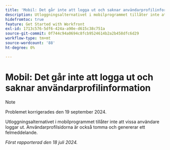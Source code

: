 ```yaml
---
title: 'Mobil: Det går inte att logga ut och saknar användarprofilinformation'
description: Utloggningsalternativet i mobilprogrammet tillåter inte att vissa användare loggar ut. Användarprofilsidorna är också tomma och genererar ett felmeddelande.
hidefromtoc: true
feature: Get Started with Workfront
exl-id: 1713c576-5df6-424a-a90e-d615c38c751a
source-git-commit: 0f744c94a0694c8fcb9524614b2a2b458dfc6d29
workflow-type: tm+mt
source-wordcount: '88'
ht-degree: 0%

---
```


# Mobil: Det går inte att logga ut och saknar användarprofilinformation

>[!NOTE]
>
>Problemet korrigerades den 19 september 2024.

Utloggningsalternativet i mobilprogrammet tillåter inte att vissa användare loggar ut. Användarprofilsidorna är också tomma och genererar ett felmeddelande.

_Först rapporterad den 18 juli 2024._
